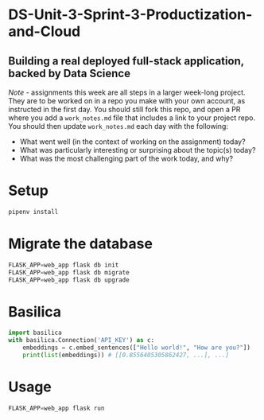 # DS-Unit-3-Sprint-3-Productization-and-Cloud
Building a real deployed full-stack application, backed by Data Science
--------------------

*Note* - assignments this week are all steps in a larger week-long project. They
are to be worked on in a repo you make with your own account, as instructed in
the first day. You should still fork this repo, and open a PR where you add a
`work_notes.md` file that includes a link to your project repo. You should then
update `work_notes.md` each day with the following:

- What went well (in the context of working on the assignment) today?
- What was particularly interesting or surprising about the topic(s) today?
- What was the most challenging part of the work today, and why?


# Setup
```py
pipenv install
```
# Migrate the database
```py
FLASK_APP=web_app flask db init
FLASK_APP=web_app flask db migrate
FLASK_APP=web_app flask db upgrade
```
# Basilica
```py
import basilica
with basilica.Connection('API_KEY') as c:
    embeddings = c.embed_sentences(["Hello world!", "How are you?"])
    print(list(embeddings)) # [[0.8556405305862427, ...], ...]
```
# Usage

```py
FLASK_APP=web_app flask run
```


